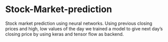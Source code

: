 # Stock-Market-prediction

Stock market prediction using neural networks.
Using previous closing prices and high, low values of the day we trained a model to give next day’s closing price by using keras and tensor flow as backend.

